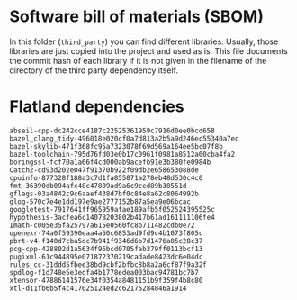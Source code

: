 # Software bill of materials (SBOM)

In this folder (`third_party`) you can find different libraries.
Usually, those libraries are just copied into the project and used as is.
This file documents the commit hash of each library if it is not given in the filename of the directory of the third party dependency itself.


# Flatland dependencies

```text
abseil-cpp-dc242cce4187c22525361959c7916d0ee0bcd658
bazel_clang_tidy-496018e020cf0a7d813a2b5a9d246ec55340a7ed
bazel-skylib-471f368fc95a7323078f69d569a164ee5bc07f8b
bazel-toolchain-795d76fd03e0b17c0961f0981a8512a00cba4fa2
boringssl-fcf70a1a66f4cd000ab9acefb91e3b380fe0984b
Catch2-cd93d202e047f91370b922f09db2e658653088de
cpuinfo-877328f188a3c7d1fa855871a278eb48d530c4c0
fmt-36390db094afc48c47809ad9a6c9ced89b38551d
gflags-03a4842c9c6aaef438d7bf0c84e8a62c8064992b
glog-570c7e4e1dd197e9ae2777152b87a5ea9e06bcac
googletest-7917641ff965959afae189afb5f052524395525c
hypothesis-3acfea6c14078203802b417b61ad161111106fe4
Imath-c005e35fa25797a615e0560fc8b711482cdb0e72
openexr-74a0f59390eaa4a50c6853ad9fd9c4b1073f805c
pbrt-v4-f140d7cba5dc7b941f9346d6b7d1476a05c28c37
pcg-cpp-428802d1a5634f96bcd0705fab379ff0113bcf13
pugixml-61c944895e071872370219cadade8423dc6e04dc
rules_cc-31ddd5fbee38bd9cbf2bfbc8b8a2a6cf87f9a32f
spdlog-f1d748e5e3edfa4b1778edea003bac94781bc7b7
xtensor-47886141576e34f0354a8481151b9f359f4b8c80
xtl-d11fb6b5f4c417025124ed2c62175284846a1914
```

